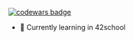 [![codewars badge](https://www.codewars.com/users/jberdugo/badges/large)](https://www.codewars.com/users/jberdugo)
- 🌱 Currently learning in 42school
